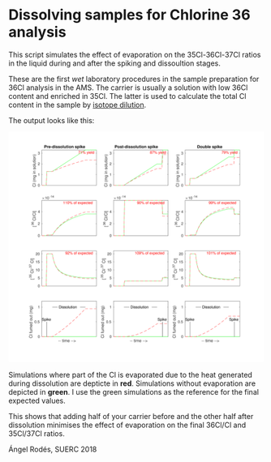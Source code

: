# Dissolving samples for Chlorine 36 analysis

This script simulates the effect of evaporation on the 35Cl-36Cl-37Cl ratios in the liquid during and after the spiking and dissoultion stages.

These are the first *wet* laboratory procedures in the sample preparation for 36Cl analysis in the AMS. The carrier is usually a solution with low 36Cl content and enriched in 35Cl. The latter is used to calculate the total Cl content in the sample by [isotope dilution](https://doi.org/10.1016/j.quageo.2009.08.001).

The output looks like this:

![Output](https://raw.githubusercontent.com/angelrodes/dissolving_Cl_samples/main/output.png)

Simulations where part of the Cl is evaporated due to the heat generated during dissolution are depticte in **red**.
Simulations without evaporation are depicted in **green**. I use the green simulations as the reference for the final expected values.

This shows that adding half of your carrier before and the other half after dissolution minimises the effect of evaporation on the final 36Cl/Cl and 35Cl/37Cl ratios.

Ángel Rodés, SUERC 2018
